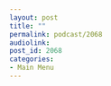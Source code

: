 ```yaml
---
layout: post
title: ""
permalink: podcast/2068
audiolink: 
post_id: 2068
categories: 
- Main Menu
---
```


